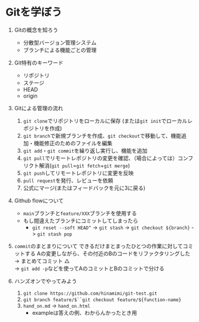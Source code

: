 # Gitを学ぼう

1. Gitの概念を知ろう
    - 分散型バージョン管理システム
    - ブランチによる機能ごとの管理
2. Git特有のキーワード
   - リポジトリ
   - ステージ
   - HEAD
   - origin
3. Gitによる管理の流れ
    1. `git clone`でリポジトリをローカルに保存 (または`git init`でローカルレポジトリを作成)
    2. `git branch`で新規ブランチを作成、`git checkout`で移動して、機能追加・機能修正のためのファイルを編集
    3. `git add`・`git commit`を繰り返し実行し、機能を追加
    4. `git pull`でリモートレポジトリの変更を確認、（場合によっては）コンフリクト解消(`git pull`=`git fetch`+`git merge`)
    5. `git push`してリモートレポジトリに変更を反映
    6. `pull request`を発行、レビューを依頼
    7. 公式にマージ(またはフィードバックを元に3に戻る)
4. Github flowについて
    - `main`ブランチと`feature/XXX`ブランチを使用する
    - もし間違えたブランチにコミットしてしまったら
        - `git reset --soft HEAD^` -> `git stash` -> `git checkout ${branch}` -> `git stash pop`
5. `commit`のまとまりについて
    できるだけまとまったひとつの作業に対してコミットする
        Aの変更しながら、その付近のBのコードをリファクタリングした  
            -> まとめてコミット △  
            -> `git add -p`などを使ってAのコミットとBのコミットで分ける
        
6. ハンズオンでやってみよう
    1. `git clone https://github.com/hinamimi/git-test.git`
    2. `git branch feature/$``git checkout feature/${function-name}`
    3. `hand_on.md` -> `hand_on.html`
        - exampleは答えの例、わからんかったとき用